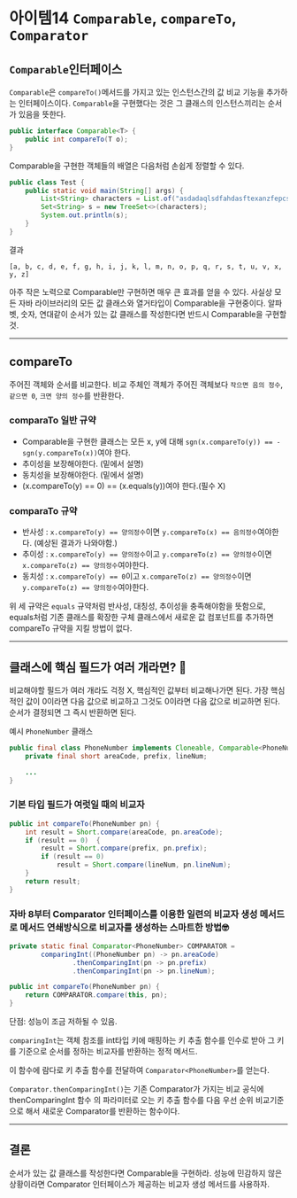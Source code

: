 # 아이템14 `Comparable`, `compareTo`, `Comparator`

## `Comparable`인터페이스

`Comparable`은 `compareTo()`메서드를 가지고 있는 인스턴스간의 값 비교 기능을 추가하는 인터페이스이다.
`Comparable`을 구현했다는 것은 그 클래스의 인스턴스끼리는 순서가 있음을 뜻한다.

```java
public interface Comparable<T> {
    public int compareTo(T o);
}
```

Comparable을 구현한 객체들의 배열은 다음처럼 손쉽게 정렬할 수 있다.

```java
public class Test {
    public static void main(String[] args) {
        List<String> characters = List.of("asdadaqlsdfahdasftexanzfepcsfdayjgvbmudoisrkgabg".split(""));
        Set<String> s = new TreeSet<>(characters);
        System.out.println(s);
    }
}
```

결과
```
[a, b, c, d, e, f, g, h, i, j, k, l, m, n, o, p, q, r, s, t, u, v, x, y, z]
```

아주 작은 노력으로 Comparable만 구현하면 매우 큰 효과를 얻을 수 있다. 사실상 모든 자바 라이브러리의 모든 값 클래스와 열거타입이 Comparable을 구현중이다. 알파벳, 숫자, 연대같이 순서가 있는 값 클래스를 작성한다면 반드시 Comparable을 구현할 것.

---

## compareTo
주어진 객체와 순서를 비교한다. 비교 주체인 객체가 주어진 객체보다 `작으면 음의 정수`, `같으면 0`, `크면 양의 정수`를 반환한다.

### comparaTo 일반 규약
- Comparable을 구현한 클래스는 모든 x, y에 대해 `sgn(x.compareTo(y)) == -sgn(y.compareTo(x))`여야 한다.
- 추이성을 보장해야한다. (밑에서 설명)
- 동치성을 보장해야한다. (밑에서 설명)
- (x.compareTo(y) == 0) == (x.equals(y))여야 한다.(필수 X)


### comparaTo 규약

- 반사성 : `x.compareTo(y) == 양의정수`이면 `y.compareTo(x) == 음의정수`여야한다. (예상된 결과가 나와야함.)
- 추이성 : `x.compareTo(y) == 양의정수`이고 `y.compareTo(z) == 양의정수`이면 `x.compareTo(z) == 양의정수`여야한다.
- 동치성 : `x.compareTo(y) == 0`이고 `x.compareTo(z) == 양의정수`이면 `y.compareTo(z) == 양의정수`여야한다.

위 세 규약은 `equals` 규약처럼 반사성, 대칭성, 추이성을 충족해야함을 뜻함으로, equals처럼 기존 클래스를 확장한 구체 클래스에서 새로운 값 컴포넌트를 추가하면 compareTo 규약을 지킬 방법이 없다.

---

## 클래스에 핵심 필드가 여러 개라면? 🤔

비교해야할 필드가 여러 개라도 걱정 X, 핵심적인 값부터 비교해나가면 된다. 가장 핵심적인 값이 0이라면 다음 값으로 비교하고 그것도 0이라면 다음 값으로 비교하면 된다. 순서가 결정되면 그 즉시 반환하면 된다.

예시 `PhoneNumber` 클래스
```java
public final class PhoneNumber implements Cloneable, Comparable<PhoneNumber> {
    private final short areaCode, prefix, lineNum;

    ...
}
```

### 기본 타입 필드가 여럿일 때의 비교자
```java
public int compareTo(PhoneNumber pn) {
    int result = Short.compare(areaCode, pn.areaCode);
    if (result == 0)  {
        result = Short.compare(prefix, pn.prefix);
        if (result == 0)
            result = Short.compare(lineNum, pn.lineNum);
    }
    return result;
}
```

### 자바 8부터 Comparator 인터페이스를 이용한 일련의 비교자 생성 메서드로 메서드 연쇄방식으로 비교자를 생성하는 스마트한 방법🤓

```java
private static final Comparator<PhoneNumber> COMPARATOR =
        comparingInt((PhoneNumber pn) -> pn.areaCode)
                .thenComparingInt(pn -> pn.prefix)
                .thenComparingInt(pn -> pn.lineNum);

public int compareTo(PhoneNumber pn) {
    return COMPARATOR.compare(this, pn);
}
```

단점: 성능이 조금 저하될 수 있음.

`comparingInt`는 객체 참조를 int타입 키에 매핑하는 키 추출 함수를 인수로 받아 그 키를 기준으로 순서를 정하는 비교자를 반환하는 정적 메서드.

이 함수에 람다로 키 추출 함수를 전달하여 `Comparator<PhoneNumber>`를 얻는다.

`Comparator.thenComparingInt()`는 기존 Comparator가 가지는 비교 공식에 thenComparingInt 함수 의 파라미터로 오는 키 추출 함수를 다음 우선 순위 비교기준으로 해서 새로운 Comparator를 반환하는 함수이다.

---

## 결론

순서가 있는 값 클래스를 작성한다면 Comparable을 구현하라.
성능에 민감하지 않은 상황이라면 Comparator 인터페이스가 제공하는 비교자 생성 메서드를 사용하자.